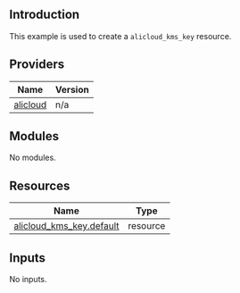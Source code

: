 ## Introduction

This example is used to create a `alicloud_kms_key` resource.

<!-- BEGIN_TF_DOCS -->
## Providers

| Name | Version |
|------|---------|
| <a name="provider_alicloud"></a> [alicloud](#provider\_alicloud) | n/a |

## Modules

No modules.

## Resources

| Name | Type |
|------|------|
| [alicloud_kms_key.default](https://registry.terraform.io/providers/aliyun/alicloud/latest/docs/resources/kms_key) | resource |

## Inputs

No inputs.
<!-- END_TF_DOCS -->    